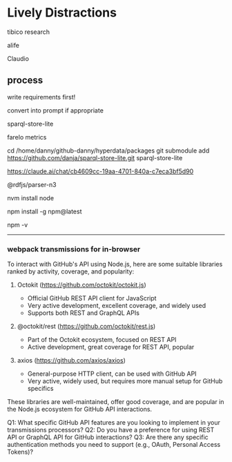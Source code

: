 # Lively Distractions

tibico research

alife

Claudio

## process

write requirements first!

convert into prompt if appropriate

sparql-store-lite

farelo metrics

cd /home/danny/github-danny/hyperdata/packages
git submodule add https://github.com/danja/sparql-store-lite.git sparql-store-lite

https://claude.ai/chat/cb4609cc-19aa-4701-840a-c7eca3bf5d90

@rdfjs/parser-n3

nvm install node

npm install -g npm@latest

npm -v

---

### webpack transmissions for in-browser


To interact with GitHub's API using Node.js, here are some suitable libraries ranked by activity, coverage, and popularity:

1. Octokit (https://github.com/octokit/octokit.js)
   - Official GitHub REST API client for JavaScript
   - Very active development, excellent coverage, and widely used
   - Supports both REST and GraphQL APIs

2. @octokit/rest (https://github.com/octokit/rest.js)
   - Part of the Octokit ecosystem, focused on REST API
   - Active development, great coverage for REST API, popular

3. axios (https://github.com/axios/axios)
   - General-purpose HTTP client, can be used with GitHub API
   - Very active, widely used, but requires more manual setup for GitHub specifics

These libraries are well-maintained, offer good coverage, and are popular in the Node.js ecosystem for GitHub API interactions.

Q1: What specific GitHub API features are you looking to implement in your transmissions processors?
Q2: Do you have a preference for using REST API or GraphQL API for GitHub interactions?
Q3: Are there any specific authentication methods you need to support (e.g., OAuth, Personal Access Tokens)?
